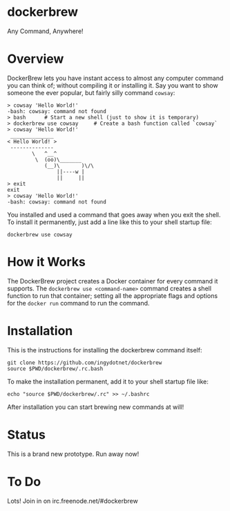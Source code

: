 dockerbrew
==========

Any Command, Anywhere!

# Overview

DockerBrew lets you have instant access to almost any computer command you can
think of; without compiling it or installing it. Say you want to show someone
the ever popular, but fairly silly command `cowsay`:

```
> cowsay 'Hello World!'
-bash: cowsay: command not found
> bash      # Start a new shell (just to show it is temporary)
> dockerbrew use cowsay     # Create a bash function called `cowsay`
> cowsay 'Hello World!'
 ______________
< Hello World! >
 --------------
        \   ^__^
         \  (oo)\_______
            (__)\       )\/\
                ||----w |
                ||     ||
> exit
exit
> cowsay 'Hello World!'
-bash: cowsay: command not found
```

You installed and used a command that goes away when you exit the shell. To
install it permanently, just add a line like this to your shell startup file:

```
dockerbrew use cowsay
```

# How it Works

The DockerBrew project creates a Docker container for every command it
supports. The `dockerbrew use <command-name>` command creates a shell function
to run that container; setting all the appropriate flags and options for the
`docker run` command to run the command.

# Installation

This is the instructions for installing the dockerbrew command itself:

```
git clone https://github.com/ingydotnet/dockerbrew
source $PWD/dockerbrew/.rc.bash
```

To make the installation permanent, add it to your shell startup file like:

```
echo "source $PWD/dockerbrew/.rc" >> ~/.bashrc
```

After installation you can start brewing new commands at will!

# Status

This is a brand new prototype. Run away now!

# To Do

Lots! Join in on irc.freenode.net/#dockerbrew

